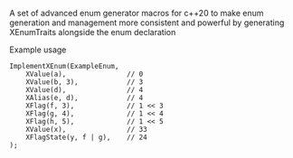 A set of advanced enum generator macros for c++20 to make enum generation and management more consistent and powerful by generating XEnumTraits alongside the enum declaration

Example usage
```
ImplementXEnum(ExampleEnum,
    XValue(a),               // 0
    XValue(b, 3),            // 3
    XValue(d),               // 4
    XAlias(e, d),            // 4
    XFlag(f, 3),             // 1 << 3
    XFlag(g, 4),             // 1 << 4
    XFlag(h, 5),             // 1 << 5
    XValue(x),               // 33
    XFlagState(y, f | g),    // 24
);
```
